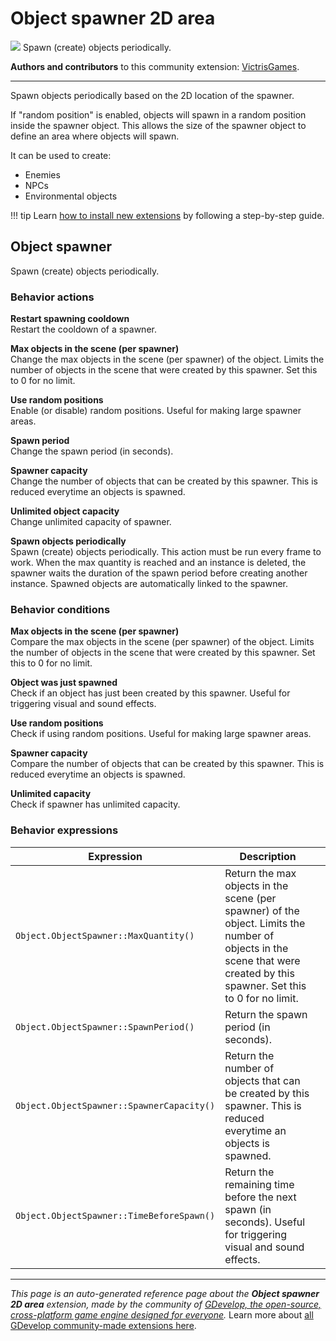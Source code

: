 # Object spawner 2D area

<img src="https://resources.gdevelop-app.com/assets/Icons/plus-one.svg" class="extension-icon"></img>
Spawn (create) objects periodically.

**Authors and contributors** to this community extension: [VictrisGames](https://gd.games/VictrisGames).

---

Spawn objects periodically based on the 2D location of the spawner.  

If "random position" is enabled, objects will spawn in a random position inside the spawner object. 
This allows the size of the spawner object to define an area where objects will spawn.

It can be used to create:

- Enemies
- NPCs
- Environmental objects

!!! tip
    Learn [how to install new extensions](/gdevelop5/extensions/search) by following a step-by-step guide.



## Object spawner 

Spawn (create) objects periodically. 

### Behavior actions

**Restart spawning cooldown**  
Restart the cooldown of a spawner.

**Max objects in the scene (per spawner)**  
Change the max objects in the scene (per spawner) of the object. Limits the number of objects in the scene that were created by this spawner. Set this to 0 for no limit.

**Use random positions**  
Enable (or disable) random positions. Useful for making large spawner areas.

**Spawn period**  
Change the spawn period (in seconds).

**Spawner capacity**  
Change the number of objects that can be created by this spawner. This is reduced everytime an objects is spawned.

**Unlimited object capacity**  
Change unlimited capacity of spawner.

**Spawn objects periodically**  
Spawn (create) objects periodically. This action must be run every frame to work. When the max quantity is reached and an instance is deleted, the spawner waits the duration of the spawn period before creating another instance. Spawned objects are automatically linked to the spawner.

### Behavior conditions

**Max objects in the scene (per spawner)**  
Compare the max objects in the scene (per spawner) of the object. Limits the number of objects in the scene that were created by this spawner. Set this to 0 for no limit.

**Object was just spawned**  
Check if an object has just been created by this spawner. Useful for triggering visual and sound effects.

**Use random positions**  
Check if using random positions. Useful for making large spawner areas.

**Spawner capacity**  
Compare the number of objects that can be created by this spawner. This is reduced everytime an objects is spawned.

**Unlimited capacity**  
Check if spawner has unlimited capacity.

### Behavior expressions

| Expression | Description |  |
|-----|-----|-----|
| `Object.ObjectSpawner::MaxQuantity()` | Return the max objects in the scene (per spawner) of the object. Limits the number of objects in the scene that were created by this spawner. Set this to 0 for no limit. ||
| `Object.ObjectSpawner::SpawnPeriod()` | Return the spawn period (in seconds). ||
| `Object.ObjectSpawner::SpawnerCapacity()` | Return the number of objects that can be created by this spawner. This is reduced everytime an objects is spawned. ||
| `Object.ObjectSpawner::TimeBeforeSpawn()` | Return the remaining time before the next spawn (in seconds). Useful for triggering visual and sound effects. ||

---

*This page is an auto-generated reference page about the **Object spawner 2D area** extension, made by the community of [GDevelop, the open-source, cross-platform game engine designed for everyone](https://gdevelop.io/).* Learn more about [all GDevelop community-made extensions here](/gdevelop5/extensions).